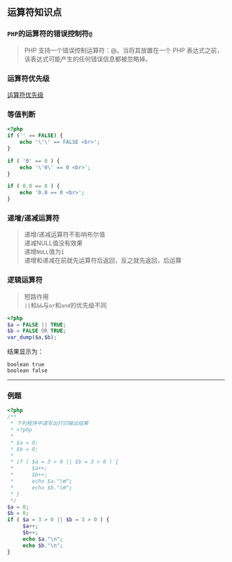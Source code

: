 ## 运算符知识点

### `PHP`的运算符的错误控制符`@`
> PHP 支持一个错误控制运算符：@。当将其放置在一个 PHP 表达式之前，该表达式可能产生的任何错误信息都被忽略掉。

### 运算符优先级
[运算符优先级](http://php.net/manual/zh/language.operators.precedence.php "运算符优先级")

### 等值判断
```php
<?php 
if ('' == FALSE) {
    echo '\'\' == FALSE <br>';
} 

if ( '0' == 0 ) {
    echo '\'0\' == 0 <br>';
} 

if ( 0.0 == 0 ) {
    echo '0.0 == 0 <br>';
}
```

### 递增/递减运算符
> 递增/递减运算符不影响布尔值  
递减NULL值没有效果  
递增`NULL`值为`1`  
递增和递减在前就先运算符后返回，反之就先返回，后运算  

### 逻辑运算符
> 短路作用  
`||`和`&&`与`or`和`and`的优先级不同
```php
<?php
$a = FALSE || TRUE;
$b = FALSE OR TRUE;
var_dump($a,$b);
```
结果显示为：
```
boolean true
boolean false
```
------

### 例题
```php
<?php
/**
 * 下列程序中请写出打印输出结果
 * <?php
 * 
 * $a = 0;
 * $b = 0;
 * 
 * if ( $a = 3 > 0 || $b = 3 > 0 ) {
 *      $a++;
 *      $b++;
 *      echo $a."\n";
 *      echo $b."\n"; 
 * }
 */
$a = 0;
$b = 0;
if ( $a = 3 > 0 || $b = 3 > 0 ) {
     $a++;
     $b++;
     echo $a."\n";
     echo $b."\n"; 
}
```
